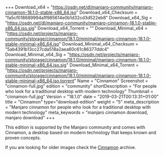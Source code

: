 +++
Download_x64 = "https://osdn.net/dl/manjaro-community/manjaro-cinnamon-18.1.0-stable-x86_64.iso"
Download_x64_Checksum = "fa5cf018689994a1f985614e0b1d32cd3d522eb8"
Download_x64_Sig = "https://osdn.net/dl/manjaro-community/manjaro-cinnamon-18.1.0-stable-x86_64.iso.sig"
Download_x64_Torrent = ""
Download_Minimal_x64 = "https://osdn.net/projects/manjaro-community/storage/cinnamon/18.1.0/minimal/manjaro-cinnamon-18.1.0-stable-minimal-x86_64.iso"
Download_Minimal_x64_Checksum = "5ab4391b13cc27cda518a2aea60c61c86377ddc4"
Download_Minimal_x64_Sig = "https://osdn.net/projects/manjaro-community/storage/cinnamon/18.1.0/minimal/manjaro-cinnamon-18.1.0-stable-minimal-x86_64.iso.sig"
Download_Minimal_x64_Torrent = "https://osdn.net/projects/manjaro-community/storage/cinnamon/18.1.0/minimal/manjaro-cinnamon-18.1.0-stable-minimal-x86_64.iso.torrent"
Name = "Cinnamon"
Screenshot = "cinnamon-full.jpg"
edition = "community"
shortDescription = "For people who look for a traditional desktop with modern technology"
Thumbnail = "cinnamon-full.jpg"
Version = "18.1.0"
date = "2019-03-21T00:13:31+01:00"
title = "Cinnamon"
type="download-edition"
weight = "5"
meta_description = "Manjaro cinnamon for people who look for a traditional desktop with modern technology"
meta_keywords = "manjaro cinnamon download, manjaro download"
+++

This edition is supported by the Manjaro community and comes with Cinnamon, a desktop based on modern technology that keeps known and proven concepts.

If you are looking for older images check the [Cinnamon](https://osdn.net/projects/manjaro-community/storage/z_release_archive/cinnamon) archive.

